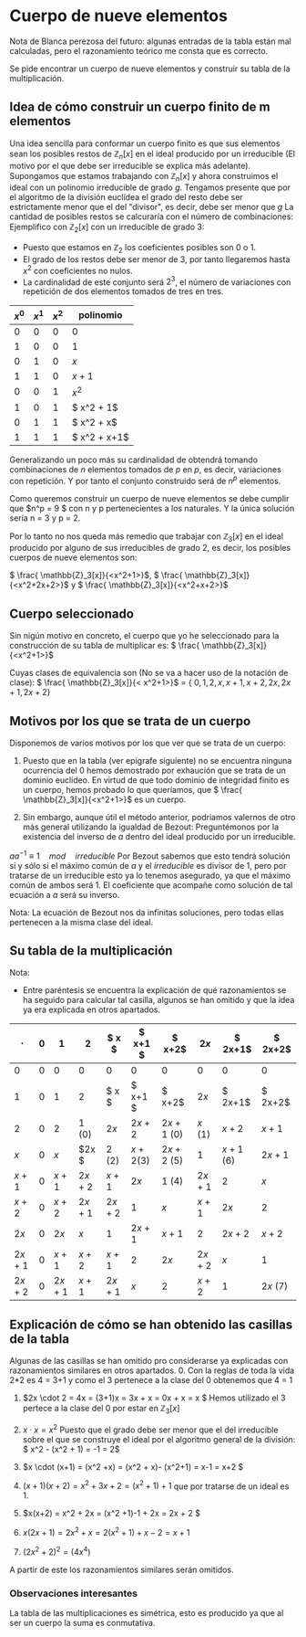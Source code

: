# Cuerpo de nueve elementos  
Nota de Blanca perezosa del futuro: algunas entradas de la tabla están mal calculadas, pero el razonamiento teórico me consta que es correcto. 

Se pide encontrar un cuerpo de nueve elementos y construir su tabla de la multiplicación.

## Idea de cómo construir un cuerpo finito de m elementos  
Una idea sencilla para conformar un cuerpo finito es que sus elementos sean los posibles restos de $\mathbb{Z}_n[x]$ en el ideal producido por un irreducible (El motivo por el que debe ser irreducible se explica más adelante).
Supongamos que estamos trabajando con  $\mathbb{Z}_n [x]$ y ahora construimos el ideal con un polinomio irreducible de grado $g$.
Tengamos presente que por el algoritmo de la división euclídea el grado del resto debe ser estrictamente menor que el del "divisor", es decir, debe ser menor que $g$
La cantidad de posibles restos se calcuraría con el número de combinaciones:
Ejemplifico con $\mathbb{Z}_2[x]$ con un irreducible de grado 3:

- Puesto que estamos en $\mathbb{Z}_2$ los coeficientes posibles son 0 o 1.
- El grado de los restos debe ser menor de 3, por tanto llegaremos hasta $x^2$ con coeficientes no nulos.
- La cardinalidad de este conjunto será $2^3$, el número de variaciones con repetición de dos elementos tomados de tres en tres.

$x^0$| $x^1$ | $x^2$ | polinomio
  ---|--- |--- | ---
0 | 0 | 0  | 0  
1| 0| 0 | $1$  
0 | 1 |  0 |$x$
1 | 1 |  0 | $x+1$
0 | 0 | 1 | $x^2$
1| 0|   1|  $ x^2 + 1$
0 | 1 |1 |  $ x^2 + x$  
1 | 1 | 1 | $ x^2 + x+1$


Generalizando un poco más su cardinalidad de obtendrá tomando combinaciones de $n$ elementos tomados de $p$ en $p$, es decir, variaciones con repetición.
Y por tanto el conjunto construido será de $n^p$ elementos.

Como queremos construir un cuerpo de nueve elementos se debe cumplir que  $n^p = 9 $ con n y p pertenecientes a los naturales. Y la única solución sería n = 3 y p = 2.

Por lo tanto  no nos queda más remedio que trabajar con $\mathbb{Z}_3[x]$  en el ideal producido por alguno de sus irreducibles de grado 2, es decir, los posibles cuerpos de nueve elementos son:

$ \frac{ \mathbb{Z}_3[x]}{<x^2+1>}$, $ \frac{ \mathbb{Z}_3[x]}{<x^2+2x+2>}$ y $ \frac{ \mathbb{Z}_3[x]}{<x^2+x+2>}$

## Cuerpo seleccionado   
Sin nigún motivo en concreto, el cuerpo que yo he seleccionado para la construcción de su tabla de multiplicar es:  $ \frac{ \mathbb{Z}_3[x]}{<x^2+1>}$

Cuyas clases de equivalencia son (No se va a hacer uso de la notación de clase):
$ \frac{ \mathbb{Z}_3[x]}{< x^2+1>}$ = { $0 , 1 , 2, x , x+1 , x+2, 2x , 2x+1, 2x+2$}


## Motivos por los que se trata de un cuerpo  

Disponemos de varios motivos por los que ver que se trata de un cuerpo:

1. Puesto que en la tabla (ver epígrafe siguiente) no se encuentra ninguna ocurrencia del 0 hemos demostrado por exhaución que se trata de un dominio euclídeo.
 En virtud de que  todo dominio de integridad finito es un cuerpo, hemos probado lo que queríamos, que $ \frac{ \mathbb{Z}_3[x]}{<x^2+1>}$ es un cuerpo.

 2. Sin embargo, aunque útil el método anterior, podríamos valernos de otro más general utilizando la igualdad de Bezout:
 Preguntémonos por la existencia del inverso de $a$ dentro del ideal producido por un irreducible.

 $aa^{-1} \equiv 1 \quad mod  \quad irreducible$
 Por Bezout sabemos que esto tendrá solución si y sólo si el máximo común de $a$ y  el *irreducible* es divisor de 1, pero por tratarse de un irreducible esto ya lo tenemos asegurado, ya que el máximo común de ambos será 1. El coeficiente que acompañe como solución de tal ecuación a  $a$ será su inverso.

 Nota: La ecuación de Bezout nos da infinitas soluciones, pero todas ellas pertenecen a la misma clase del ideal.


## Su tabla de la multiplicación   

Nota:
  - Entre paréntesis se encuentra la explicación de qué razonamientos se ha seguido para calcular tal casilla, algunos se han omitido y que la idea ya era explicada en otros apartados.

 $\cdot$ | $0$ | $1$ | $2$|$ x $|$ x+1 $|$ x+2$|$2x$|$ 2x+1$|$ 2x+2$
---|---|---|---|---|---|---|---|---|---  
$0$| $0$ |$0$| $0$| $0$| $0$| $0$| $0$ |$0$ | $0$
$1$|$0$ | $1$| $2$ | $ x $|$ x+1 $|$ x+2$|$2x$|$ 2x+1$|$ 2x+2$
$2$|$0$ |$2$|$1$ (0)|$2x$|$2x+2$|$2x+1$ (0)| $x$ (1)|$x+2$|$x+1$   
$x$| $0$ | $x$| $2x $|$2$ (2)|$x+2$(3)|$2x+2$ (5)|$1$|$x+1$ (6)|$2x+1$     
$x+1$|$0$ | $x+1$|$2x+2$|$x+1$|$2x$|$1$ (4)|$2x+1$| $2$|$x$  
$x+2$|$0$ |$x+2$|$2x+1$|$2x+2$|$1$|$x$|$x+1$|$2x$|$2$  
$2x$|$0$ | $2x$|$x$|$1$|$2x+1$|$x+1$|$2$|$2x+2$|$x+2$
$2x+1$|$0$ | $x+1$| $x+2$|$x+1$|$2$|$2x$|$2x+2$|$x$|$1$
$2x+2$|$0$ |$2x+1$|$x+1$|$2x+1$|$x$|$2$|$x+2$|$1$|$2x$ (7)  

## Explicación de cómo se han obtenido las casillas de la tabla  

Algunas de las casillas se han omitido pro considerarse ya explicadas con razonamientos similares en otros apartados.
0. Con la reglas de toda la vida 2*2 es 4 = 3+1 y como el 3 pertenece a la clase del 0 obtenemos que 4 = 1
1. $2x \cdot 2 = 4x = (3+1)x = 3x + x = 0x + x = x $ Hemos utilizado el 3 pertece a la clase del 0 por estar en $\mathbb{Z}_3[x]$  

2. $x \cdot x = x^2$ Puesto que el grado debe ser menor que el del irreducible sobre el que se construye el ideal por el algoritmo general de la división:  $ x^2 - (x^2 + 1) = -1 = 2$
3. $x \cdot (x+1) = (x^2 +x) =  (x^2 + x)- (x^2+1) = x-1 = x+2  $  
4. $(x+1)(x+2)= x^2+3x+2 = (x^2+1)+ 1$ que por tratarse de un ideal es 1.
5. $x(x+2) =  x^2 + 2x = (x^2 +1)-1 + 2x = 2x + 2 $
6. $x(2x+1) = 2x^2 + x = 2(x^2 +1)+ x -2  = x+1$
7. $(2x^2+2)^2 = (4x^4)$

A partir de este los razonamientos similares serán omitidos.



### Observaciones interesantes  
La tabla de las multiplicaciones es simétrica, esto es producido ya que al ser un cuerpo la suma es conmutativa.

